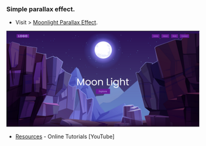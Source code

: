 ### Simple parallax effect.

- Visit > [Moonlight Parallax Effect](https://ugurkarakurt.github.io/Frontend-Challanges/16-Moonlight-Parallax-Effect/index.html).

![image info](screenshot.png)

- [Resources](https://www.youtube.com/channel/UCbwXnUipZsLfUckBPsC7Jog) - Online Tutorials [YouTube]
